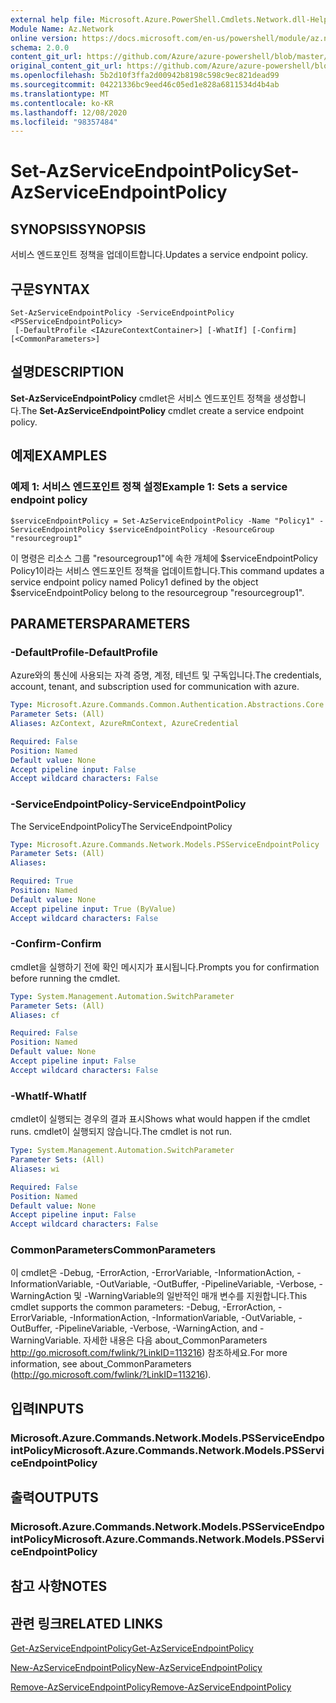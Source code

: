 ```yaml
---
external help file: Microsoft.Azure.PowerShell.Cmdlets.Network.dll-Help.xml
Module Name: Az.Network
online version: https://docs.microsoft.com/en-us/powershell/module/az.network/set-azserviceendpointpolicy
schema: 2.0.0
content_git_url: https://github.com/Azure/azure-powershell/blob/master/src/Network/Network/help/Set-AzServiceEndpointPolicy.md
original_content_git_url: https://github.com/Azure/azure-powershell/blob/master/src/Network/Network/help/Set-AzServiceEndpointPolicy.md
ms.openlocfilehash: 5b2d10f3ffa2d00942b8198c598c9ec821dead99
ms.sourcegitcommit: 04221336bc9eed46c05ed1e828a6811534d4b4ab
ms.translationtype: MT
ms.contentlocale: ko-KR
ms.lasthandoff: 12/08/2020
ms.locfileid: "98357484"
---
```

# <span data-ttu-id="89a79-101">Set-AzServiceEndpointPolicy</span><span class="sxs-lookup"><span data-stu-id="89a79-101">Set-AzServiceEndpointPolicy</span></span>

## <span data-ttu-id="89a79-102">SYNOPSIS</span><span class="sxs-lookup"><span data-stu-id="89a79-102">SYNOPSIS</span></span>
<span data-ttu-id="89a79-103">서비스 엔드포인트 정책을 업데이트합니다.</span><span class="sxs-lookup"><span data-stu-id="89a79-103">Updates a service endpoint policy.</span></span>

## <span data-ttu-id="89a79-104">구문</span><span class="sxs-lookup"><span data-stu-id="89a79-104">SYNTAX</span></span>

```
Set-AzServiceEndpointPolicy -ServiceEndpointPolicy <PSServiceEndpointPolicy>
 [-DefaultProfile <IAzureContextContainer>] [-WhatIf] [-Confirm] [<CommonParameters>]
```

## <span data-ttu-id="89a79-105">설명</span><span class="sxs-lookup"><span data-stu-id="89a79-105">DESCRIPTION</span></span>
<span data-ttu-id="89a79-106">**Set-AzServiceEndpointPolicy** cmdlet은 서비스 엔드포인트 정책을 생성합니다.</span><span class="sxs-lookup"><span data-stu-id="89a79-106">The **Set-AzServiceEndpointPolicy** cmdlet create a service endpoint policy.</span></span>

## <span data-ttu-id="89a79-107">예제</span><span class="sxs-lookup"><span data-stu-id="89a79-107">EXAMPLES</span></span>

### <span data-ttu-id="89a79-108">예제 1: 서비스 엔드포인트 정책 설정</span><span class="sxs-lookup"><span data-stu-id="89a79-108">Example 1: Sets a service endpoint policy</span></span>
```
$serviceEndpointPolicy = Set-AzServiceEndpointPolicy -Name "Policy1" -ServiceEndpointPolicy $serviceEndpointPolicy -ResourceGroup "resourcegroup1"
```

<span data-ttu-id="89a79-109">이 명령은 리소스 그룹 "resourcegroup1"에 속한 개체에 $serviceEndpointPolicy Policy1이라는 서비스 엔드포인트 정책을 업데이트합니다.</span><span class="sxs-lookup"><span data-stu-id="89a79-109">This command updates a service endpoint policy named Policy1 defined by the object $serviceEndpointPolicy belong to the resourcegroup "resourcegroup1".</span></span>

## <span data-ttu-id="89a79-110">PARAMETERS</span><span class="sxs-lookup"><span data-stu-id="89a79-110">PARAMETERS</span></span>

### <span data-ttu-id="89a79-111">-DefaultProfile</span><span class="sxs-lookup"><span data-stu-id="89a79-111">-DefaultProfile</span></span>
<span data-ttu-id="89a79-112">Azure와의 통신에 사용되는 자격 증명, 계정, 테넌트 및 구독입니다.</span><span class="sxs-lookup"><span data-stu-id="89a79-112">The credentials, account, tenant, and subscription used for communication with azure.</span></span>

```yaml
Type: Microsoft.Azure.Commands.Common.Authentication.Abstractions.Core.IAzureContextContainer
Parameter Sets: (All)
Aliases: AzContext, AzureRmContext, AzureCredential

Required: False
Position: Named
Default value: None
Accept pipeline input: False
Accept wildcard characters: False
```

### <span data-ttu-id="89a79-113">-ServiceEndpointPolicy</span><span class="sxs-lookup"><span data-stu-id="89a79-113">-ServiceEndpointPolicy</span></span>
<span data-ttu-id="89a79-114">The ServiceEndpointPolicy</span><span class="sxs-lookup"><span data-stu-id="89a79-114">The ServiceEndpointPolicy</span></span>

```yaml
Type: Microsoft.Azure.Commands.Network.Models.PSServiceEndpointPolicy
Parameter Sets: (All)
Aliases:

Required: True
Position: Named
Default value: None
Accept pipeline input: True (ByValue)
Accept wildcard characters: False
```

### <span data-ttu-id="89a79-115">-Confirm</span><span class="sxs-lookup"><span data-stu-id="89a79-115">-Confirm</span></span>
<span data-ttu-id="89a79-116">cmdlet을 실행하기 전에 확인 메시지가 표시됩니다.</span><span class="sxs-lookup"><span data-stu-id="89a79-116">Prompts you for confirmation before running the cmdlet.</span></span>

```yaml
Type: System.Management.Automation.SwitchParameter
Parameter Sets: (All)
Aliases: cf

Required: False
Position: Named
Default value: None
Accept pipeline input: False
Accept wildcard characters: False
```

### <span data-ttu-id="89a79-117">-WhatIf</span><span class="sxs-lookup"><span data-stu-id="89a79-117">-WhatIf</span></span>
<span data-ttu-id="89a79-118">cmdlet이 실행되는 경우의 결과 표시</span><span class="sxs-lookup"><span data-stu-id="89a79-118">Shows what would happen if the cmdlet runs.</span></span> <span data-ttu-id="89a79-119">cmdlet이 실행되지 않습니다.</span><span class="sxs-lookup"><span data-stu-id="89a79-119">The cmdlet is not run.</span></span>

```yaml
Type: System.Management.Automation.SwitchParameter
Parameter Sets: (All)
Aliases: wi

Required: False
Position: Named
Default value: None
Accept pipeline input: False
Accept wildcard characters: False
```

### <span data-ttu-id="89a79-120">CommonParameters</span><span class="sxs-lookup"><span data-stu-id="89a79-120">CommonParameters</span></span>
<span data-ttu-id="89a79-121">이 cmdlet은 -Debug, -ErrorAction, -ErrorVariable, -InformationAction, -InformationVariable, -OutVariable, -OutBuffer, -PipelineVariable, -Verbose, -WarningAction 및 -WarningVariable의 일반적인 매개 변수를 지원합니다.</span><span class="sxs-lookup"><span data-stu-id="89a79-121">This cmdlet supports the common parameters: -Debug, -ErrorAction, -ErrorVariable, -InformationAction, -InformationVariable, -OutVariable, -OutBuffer, -PipelineVariable, -Verbose, -WarningAction, and -WarningVariable.</span></span> <span data-ttu-id="89a79-122">자세한 내용은 다음 about_CommonParameters http://go.microsoft.com/fwlink/?LinkID=113216) 참조하세요.</span><span class="sxs-lookup"><span data-stu-id="89a79-122">For more information, see about_CommonParameters (http://go.microsoft.com/fwlink/?LinkID=113216).</span></span>

## <span data-ttu-id="89a79-123">입력</span><span class="sxs-lookup"><span data-stu-id="89a79-123">INPUTS</span></span>

### <span data-ttu-id="89a79-124">Microsoft.Azure.Commands.Network.Models.PSServiceEndpointPolicy</span><span class="sxs-lookup"><span data-stu-id="89a79-124">Microsoft.Azure.Commands.Network.Models.PSServiceEndpointPolicy</span></span>

## <span data-ttu-id="89a79-125">출력</span><span class="sxs-lookup"><span data-stu-id="89a79-125">OUTPUTS</span></span>

### <span data-ttu-id="89a79-126">Microsoft.Azure.Commands.Network.Models.PSServiceEndpointPolicy</span><span class="sxs-lookup"><span data-stu-id="89a79-126">Microsoft.Azure.Commands.Network.Models.PSServiceEndpointPolicy</span></span>

## <span data-ttu-id="89a79-127">참고 사항</span><span class="sxs-lookup"><span data-stu-id="89a79-127">NOTES</span></span>

## <span data-ttu-id="89a79-128">관련 링크</span><span class="sxs-lookup"><span data-stu-id="89a79-128">RELATED LINKS</span></span>

[<span data-ttu-id="89a79-129">Get-AzServiceEndpointPolicy</span><span class="sxs-lookup"><span data-stu-id="89a79-129">Get-AzServiceEndpointPolicy</span></span>](./Get-AzServiceEndpointPolicy.md)

[<span data-ttu-id="89a79-130">New-AzServiceEndpointPolicy</span><span class="sxs-lookup"><span data-stu-id="89a79-130">New-AzServiceEndpointPolicy</span></span>](./New-AzServiceEndpointPolicy.md)

[<span data-ttu-id="89a79-131">Remove-AzServiceEndpointPolicy</span><span class="sxs-lookup"><span data-stu-id="89a79-131">Remove-AzServiceEndpointPolicy</span></span>](./Remove-AzServiceEndpointPolicy.md)
